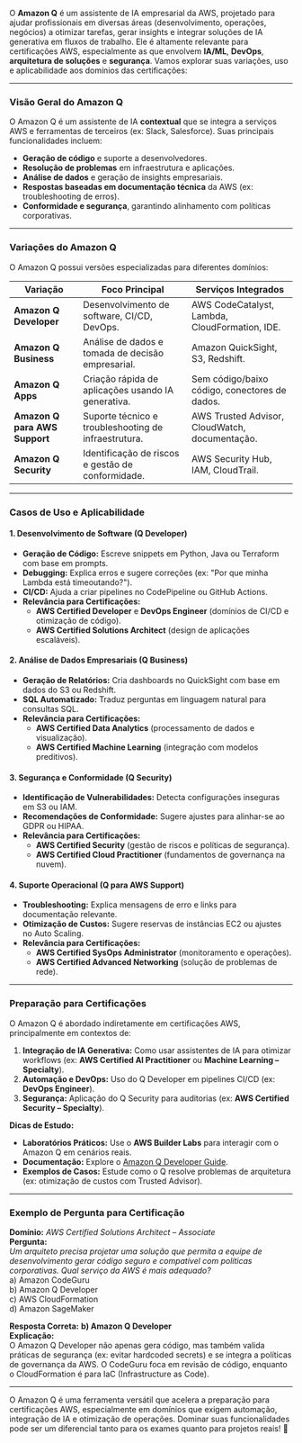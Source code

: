 O **Amazon Q** é um assistente de IA empresarial da AWS, projetado para ajudar profissionais em diversas áreas (desenvolvimento, operações, negócios) a otimizar tarefas, gerar insights e integrar soluções de IA generativa em fluxos de trabalho. Ele é altamente relevante para certificações AWS, especialmente as que envolvem **IA/ML**, **DevOps**, **arquitetura de soluções** e **segurança**. Vamos explorar suas variações, uso e aplicabilidade aos domínios das certificações:

---

### **Visão Geral do Amazon Q**
O Amazon Q é um assistente de IA **contextual** que se integra a serviços AWS e ferramentas de terceiros (ex: Slack, Salesforce). Suas principais funcionalidades incluem:
- **Geração de código** e suporte a desenvolvedores.
- **Resolução de problemas** em infraestrutura e aplicações.
- **Análise de dados** e geração de insights empresariais.
- **Respostas baseadas em documentação técnica** da AWS (ex: troubleshooting de erros).
- **Conformidade e segurança**, garantindo alinhamento com políticas corporativas.

---

### **Variações do Amazon Q**
O Amazon Q possui versões especializadas para diferentes domínios:

| **Variação**               | **Foco Principal**                                 | **Serviços Integrados**                          |
|-----------------------------|---------------------------------------------------|--------------------------------------------------|
| **Amazon Q Developer**      | Desenvolvimento de software, CI/CD, DevOps.       | AWS CodeCatalyst, Lambda, CloudFormation, IDE.   |
| **Amazon Q Business**       | Análise de dados e tomada de decisão empresarial.  | Amazon QuickSight, S3, Redshift.                 |
| **Amazon Q Apps**           | Criação rápida de aplicações usando IA generativa. | Sem código/baixo código, conectores de dados.    |
| **Amazon Q para AWS Support** | Suporte técnico e troubleshooting de infraestrutura. | AWS Trusted Advisor, CloudWatch, documentação.  |
| **Amazon Q Security**       | Identificação de riscos e gestão de conformidade.  | AWS Security Hub, IAM, CloudTrail.               |

---

### **Casos de Uso e Aplicabilidade**
#### 1. **Desenvolvimento de Software (Q Developer)**  
   - **Geração de Código:** Escreve snippets em Python, Java ou Terraform com base em prompts.  
   - **Debugging:** Explica erros e sugere correções (ex: "Por que minha Lambda está timeoutando?").  
   - **CI/CD:** Ajuda a criar pipelines no CodePipeline ou GitHub Actions.  
   - **Relevância para Certificações:**  
     - **AWS Certified Developer** e **DevOps Engineer** (domínios de CI/CD e otimização de código).  
     - **AWS Certified Solutions Architect** (design de aplicações escaláveis).  

#### 2. **Análise de Dados Empresariais (Q Business)**  
   - **Geração de Relatórios:** Cria dashboards no QuickSight com base em dados do S3 ou Redshift.  
   - **SQL Automatizado:** Traduz perguntas em linguagem natural para consultas SQL.  
   - **Relevância para Certificações:**  
     - **AWS Certified Data Analytics** (processamento de dados e visualização).  
     - **AWS Certified Machine Learning** (integração com modelos preditivos).  

#### 3. **Segurança e Conformidade (Q Security)**  
   - **Identificação de Vulnerabilidades:** Detecta configurações inseguras em S3 ou IAM.  
   - **Recomendações de Conformidade:** Sugere ajustes para alinhar-se ao GDPR ou HIPAA.  
   - **Relevância para Certificações:**  
     - **AWS Certified Security** (gestão de riscos e políticas de segurança).  
     - **AWS Certified Cloud Practitioner** (fundamentos de governança na nuvem).  

#### 4. **Suporte Operacional (Q para AWS Support)**  
   - **Troubleshooting:** Explica mensagens de erro e links para documentação relevante.  
   - **Otimização de Custos:** Sugere reservas de instâncias EC2 ou ajustes no Auto Scaling.  
   - **Relevância para Certificações:**  
     - **AWS Certified SysOps Administrator** (monitoramento e operações).  
     - **AWS Certified Advanced Networking** (solução de problemas de rede).  

---

### **Preparação para Certificações**
O Amazon Q é abordado indiretamente em certificações AWS, principalmente em contextos de:
1. **Integração de IA Generativa:** Como usar assistentes de IA para otimizar workflows (ex: **AWS Certified AI Practitioner** ou **Machine Learning – Specialty**).  
2. **Automação e DevOps:** Uso do Q Developer em pipelines CI/CD (ex: **DevOps Engineer**).  
3. **Segurança:** Aplicação do Q Security para auditorias (ex: **AWS Certified Security – Specialty**).  

**Dicas de Estudo:**  
- **Laboratórios Práticos:** Use o **AWS Builder Labs** para interagir com o Amazon Q em cenários reais.  
- **Documentação:** Explore o [Amazon Q Developer Guide](https://docs.aws.amazon.com/amazonq/).  
- **Exemplos de Casos:** Estude como o Q resolve problemas de arquitetura (ex: otimização de custos com Trusted Advisor).  

---

### **Exemplo de Pergunta para Certificação**  
**Domínio:** *AWS Certified Solutions Architect – Associate*  
**Pergunta:**  
*Um arquiteto precisa projetar uma solução que permita a equipe de desenvolvimento gerar código seguro e compatível com políticas corporativas. Qual serviço da AWS é mais adequado?*  
a) Amazon CodeGuru  
b) Amazon Q Developer  
c) AWS CloudFormation  
d) Amazon SageMaker  

**Resposta Correta:** **b) Amazon Q Developer**  
**Explicação:**  
O Amazon Q Developer não apenas gera código, mas também valida práticas de segurança (ex: evitar hardcoded secrets) e se integra a políticas de governança da AWS. O CodeGuru foca em revisão de código, enquanto o CloudFormation é para IaC (Infrastructure as Code).

---

O Amazon Q é uma ferramenta versátil que acelera a preparação para certificações AWS, especialmente em domínios que exigem automação, integração de IA e otimização de operações. Dominar suas funcionalidades pode ser um diferencial tanto para os exames quanto para projetos reais! 🚀
